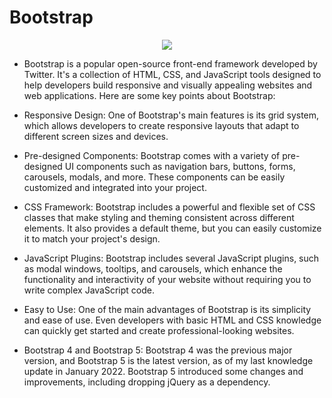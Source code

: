 # Bootstrap

<p align="center"><img src="https://getbootstrap.com/docs/5.3/assets/brand/bootstrap-logo-shadow.png"></p>

* Bootstrap is a popular open-source front-end framework developed by Twitter. It's a collection of HTML, CSS, and JavaScript tools designed to help developers build responsive and visually appealing websites and web applications. Here are some key points about Bootstrap:

* Responsive Design: One of Bootstrap's main features is its grid system, which allows developers to create responsive layouts that adapt to different screen sizes and devices.

* Pre-designed Components: Bootstrap comes with a variety of pre-designed UI components such as navigation bars, buttons, forms, carousels, modals, and more. These components can be easily customized and integrated into your project.

* CSS Framework: Bootstrap includes a powerful and flexible set of CSS classes that make styling and theming consistent across different elements. It also provides a default theme, but you can easily customize it to match your project's design.

* JavaScript Plugins: Bootstrap includes several JavaScript plugins, such as modal windows, tooltips, and carousels, which enhance the functionality and interactivity of your website without requiring you to write complex JavaScript code.

* Easy to Use: One of the main advantages of Bootstrap is its simplicity and ease of use. Even developers with basic HTML and CSS knowledge can quickly get started and create professional-looking websites.

* Bootstrap 4 and Bootstrap 5: Bootstrap 4 was the previous major version, and Bootstrap 5 is the latest version, as of my last knowledge update in January 2022. Bootstrap 5 introduced some changes and improvements, including dropping jQuery as a dependency.
